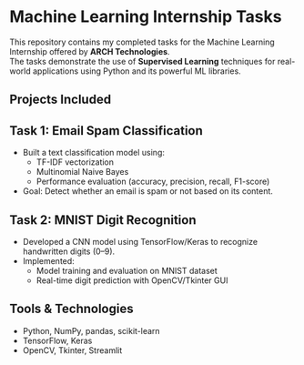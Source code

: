 
# Machine Learning Internship Tasks 

This repository contains my completed tasks for the Machine Learning Internship offered by **ARCH Technologies**.  
The tasks demonstrate the use of **Supervised Learning** techniques for real-world applications using Python and its powerful ML libraries.

## Projects Included

## Task 1: Email Spam Classification
- Built a text classification model using:
  - TF-IDF vectorization
  - Multinomial Naive Bayes
  - Performance evaluation (accuracy, precision, recall, F1-score)
- Goal: Detect whether an email is spam or not based on its content.

## Task 2: MNIST Digit Recognition
- Developed a CNN model using TensorFlow/Keras to recognize handwritten digits (0–9).
- Implemented:
  - Model training and evaluation on MNIST dataset
  - Real-time digit prediction with OpenCV/Tkinter GUI

## Tools & Technologies
- Python, NumPy, pandas, scikit-learn
- TensorFlow, Keras
- OpenCV, Tkinter, Streamlit



